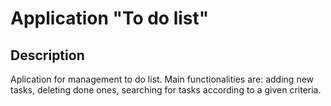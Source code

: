 # Application "To do list"
## Description
Aplication for management to do list. 
Main functionalities are: adding new tasks, deleting done ones, searching for tasks according to a given criteria.